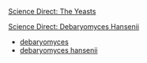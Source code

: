 
[Science Direct: The Yeasts](https://www.sciencedirect.com/book/9780444521491/the-yeasts)

[Science Direct: Debaryomyces Hansenii](https://www.sciencedirect.com/topics/immunology-and-microbiology/debaryomyces-hansenii)

* [debaryomyces](https://en.wikipedia.org/wiki/Debaryomyces)
* [debaryomyces hansenii](https://en.wikipedia.org/wiki/Debaryomyces_hansenii)
